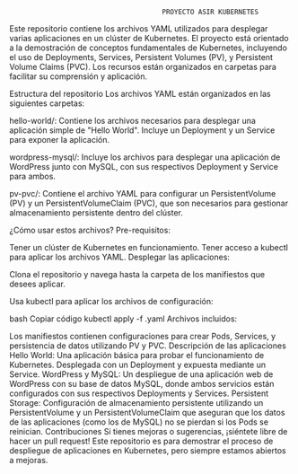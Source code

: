                                           PROYECTO ASIR KUBERNETES 
                                          
Este repositorio contiene los archivos YAML utilizados para desplegar varias aplicaciones en un clúster de Kubernetes. El proyecto está orientado a la demostración de conceptos fundamentales de Kubernetes, incluyendo el uso de Deployments, Services, Persistent Volumes (PV), y Persistent Volume Claims (PVC). Los recursos están organizados en carpetas para facilitar su comprensión y aplicación.

Estructura del repositorio
Los archivos YAML están organizados en las siguientes carpetas:

hello-world/: Contiene los archivos necesarios para desplegar una aplicación simple de "Hello World". Incluye un Deployment y un Service para exponer la aplicación.

wordpress-mysql/: Incluye los archivos para desplegar una aplicación de WordPress junto con MySQL, con sus respectivos Deployment y Service para ambos.

pv-pvc/: Contiene el archivo YAML para configurar un PersistentVolume (PV) y un PersistentVolumeClaim (PVC), que son necesarios para gestionar almacenamiento persistente dentro del clúster.

¿Cómo usar estos archivos?
Pre-requisitos:

Tener un clúster de Kubernetes en funcionamiento.
Tener acceso a kubectl para aplicar los archivos YAML.
Desplegar las aplicaciones:

Clona el repositorio y navega hasta la carpeta de los manifiestos que desees aplicar.

Usa kubectl para aplicar los archivos de configuración:

bash
Copiar código
kubectl apply -f <archivo>.yaml
Archivos incluidos:

Los manifiestos contienen configuraciones para crear Pods, Services, y persistencia de datos utilizando PV y PVC.
Descripción de las aplicaciones
Hello World: Una aplicación básica para probar el funcionamiento de Kubernetes. Desplegada con un Deployment y expuesta mediante un Service.
WordPress y MySQL: Un despliegue de una aplicación web de WordPress con su base de datos MySQL, donde ambos servicios están configurados con sus respectivos Deployments y Services.
Persistent Storage: Configuración de almacenamiento persistente utilizando un PersistentVolume y un PersistentVolumeClaim que aseguran que los datos de las aplicaciones (como los de MySQL) no se pierdan si los Pods se reinician.
Contribuciones
Si tienes mejoras o sugerencias, ¡siéntete libre de hacer un pull request! Este repositorio es para demostrar el proceso de despliegue de aplicaciones en Kubernetes, pero siempre estamos abiertos a mejoras.

